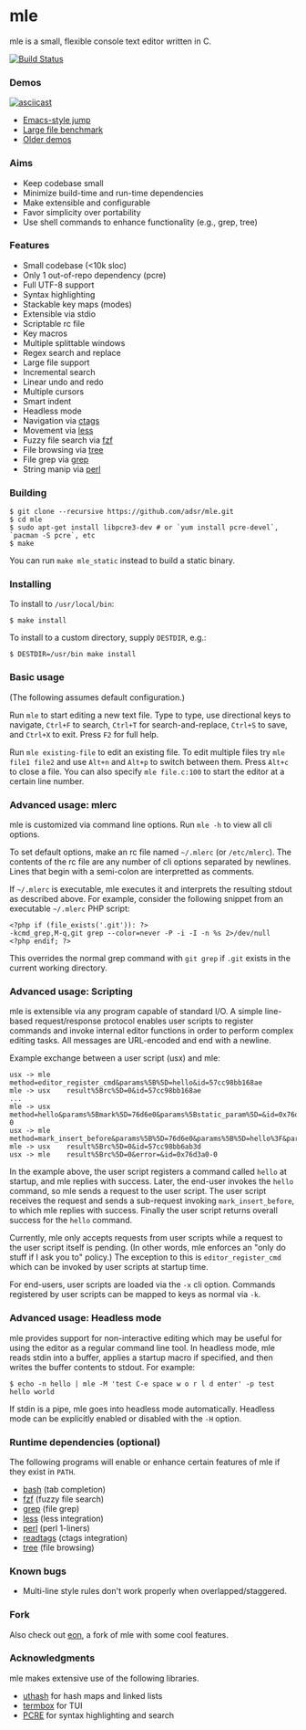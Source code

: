# mle

mle is a small, flexible console text editor written in C.

[![Build Status](https://travis-ci.org/adsr/mle.svg?branch=master)](https://travis-ci.org/adsr/mle)

### Demos

[![asciicast](https://i.imgur.com/PZocaOT.png)](https://asciinema.org/a/162536)

* [Emacs-style jump](https://i.imgur.com/atS11HX.gif)
* [Large file benchmark](http://i.imgur.com/VGGMmGg.gif)
* [Older demos](http://imgur.com/a/ZBmmQ)

### Aims

* Keep codebase small
* Minimize build-time and run-time dependencies
* Make extensible and configurable
* Favor simplicity over portability
* Use shell commands to enhance functionality (e.g., grep, tree)

### Features

* Small codebase (<10k sloc)
* Only 1 out-of-repo dependency (pcre)
* Full UTF-8 support
* Syntax highlighting
* Stackable key maps (modes)
* Extensible via stdio
* Scriptable rc file
* Key macros
* Multiple splittable windows
* Regex search and replace
* Large file support
* Incremental search
* Linear undo and redo
* Multiple cursors
* Smart indent
* Headless mode
* Navigation via [ctags](https://github.com/universal-ctags/ctags)
* Movement via [less](https://www.gnu.org/software/less/)
* Fuzzy file search via [fzf](https://github.com/junegunn/fzf)
* File browsing via [tree](http://mama.indstate.edu/users/ice/tree/)
* File grep via [grep](https://www.gnu.org/software/grep/)
* String manip via [perl](https://www.perl.org/)

### Building

    $ git clone --recursive https://github.com/adsr/mle.git
    $ cd mle
    $ sudo apt-get install libpcre3-dev # or `yum install pcre-devel`, `pacman -S pcre`, etc
    $ make

You can run `make mle_static` instead to build a static binary.

### Installing

To install to `/usr/local/bin`:

    $ make install

To install to a custom directory, supply `DESTDIR`, e.g.:

    $ DESTDIR=/usr/bin make install

### Basic usage

(The following assumes default configuration.)

Run `mle` to start editing a new text file. Type to type, use directional keys
to navigate, `Ctrl+F` to search, `Ctrl+T` for search-and-replace, `Ctrl+S` to
save, and `Ctrl+X` to exit. Press `F2` for full help.

Run `mle existing-file` to edit an existing file. To edit multiple files try
`mle file1 file2` and use `Alt+n` and `Alt+p` to switch between them. Press
`Alt+c` to close a file. You can also specify `mle file.c:100` to start the
editor at a certain line number.

### Advanced usage: mlerc

mle is customized via command line options. Run `mle -h` to view all cli
options.

To set default options, make an rc file named `~/.mlerc` (or `/etc/mlerc`). The
contents of the rc file are any number of cli options separated by newlines.
Lines that begin with a semi-colon are interpretted as comments.

If `~/.mlerc` is executable, mle executes it and interprets the resulting stdout
as described above. For example, consider the following snippet from an
executable `~/.mlerc` PHP script:

    <?php if (file_exists('.git')): ?>
    -kcmd_grep,M-q,git grep --color=never -P -i -I -n %s 2>/dev/null
    <?php endif; ?>

This overrides the normal grep command with `git grep` if `.git` exists in the
current working directory.

### Advanced usage: Scripting

mle is extensible via any program capable of standard I/O. A simple
line-based request/response protocol enables user scripts to register commands
and invoke internal editor functions in order to perform complex editing tasks.
All messages are URL-encoded and end with a newline.

Example exchange between a user script (usx) and mle:

    usx -> mle    method=editor_register_cmd&params%5B%5D=hello&id=57cc98bb168ae
    mle -> usx    result%5Brc%5D=0&id=57cc98bb168ae
    ...
    mle -> usx    method=hello&params%5Bmark%5D=76d6e0&params%5Bstatic_param%5D=&id=0x76d3a0-0
    usx -> mle    method=mark_insert_before&params%5B%5D=76d6e0&params%5B%5D=hello%3F&params%5B%5D=5&id=57cc98bb6ab3d
    mle -> usx    result%5Brc%5D=0&id=57cc98bb6ab3d
    usx -> mle    result%5Brc%5D=0&error=&id=0x76d3a0-0

In the example above, the user script registers a command called `hello` at
startup, and mle replies with success. Later, the end-user invokes the `hello`
command, so mle sends a request to the user script. The user script receives the
request and sends a sub-request invoking `mark_insert_before`, to which mle
replies with success. Finally the user script returns overall success for the
`hello` command.

Currently, mle only accepts requests from user scripts while a request to the
user script itself is pending. (In other words, mle enforces an "only do stuff
if I ask you to" policy.) The exception to this is `editor_register_cmd` which
can be invoked by user scripts at startup time.

For end-users, user scripts are loaded via the `-x` cli option. Commands
registered by user scripts can be mapped to keys as normal via `-k`.

### Advanced usage: Headless mode

mle provides support for non-interactive editing which may be useful for using
the editor as a regular command line tool. In headless mode, mle reads stdin
into a buffer, applies a startup macro if specified, and then writes the buffer
contents to stdout. For example:

    $ echo -n hello | mle -M 'test C-e space w o r l d enter' -p test
    hello world

If stdin is a pipe, mle goes into headless mode automatically. Headless mode can
be explicitly enabled or disabled with the `-H` option.

### Runtime dependencies (optional)

The following programs will enable or enhance certain features of mle if they
exist in `PATH`.

* [bash](https://www.gnu.org/software/bash/) (tab completion)
* [fzf](https://github.com/junegunn/fzf) (fuzzy file search)
* [grep](https://www.gnu.org/software/grep/) (file grep)
* [less](https://www.gnu.org/software/less/) (less integration)
* [perl](https://www.perl.org/) (perl 1-liners)
* [readtags](https://github.com/universal-ctags/ctags) (ctags integration)
* [tree](http://mama.indstate.edu/users/ice/tree/) (file browsing)

### Known bugs

* Multi-line style rules don't work properly when overlapped/staggered.

### Fork

Also check out [eon](https://github.com/tomas/eon), a fork of mle with some cool
features.

### Acknowledgments

mle makes extensive use of the following libraries.

* [uthash](https://troydhanson.github.io/uthash) for hash maps and linked lists
* [termbox](https://github.com/nsf/termbox) for TUI
* [PCRE](http://www.pcre.org/) for syntax highlighting and search
